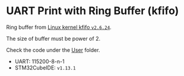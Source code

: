 # UART Print with Ring Buffer (kfifo)

Ring buffer from [Linux kernel kfifo `v2.6.24`](https://github.com/torvalds/linux/blob/49914084e797530d9baaf51df9eda77babc98fa8/kernel/kfifo.c).

The size of buffer must be power of 2.

Check the code under the [User](./User/) folder.

- UART: 115200-8-n-1
- STM32CubeIDE: `v1.13.1`
